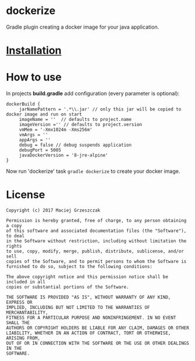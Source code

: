# dockerize
Gradle plugin creating a docker image for your java application.

# [Installation](https://plugins.gradle.org/plugin/github.com.mgrzeszczak.dockerize)

# How to use

In projects __build.gradle__ add configuration (every parameter is optional):

```
dockerBuild {
     jarNamePattern = '.*\\.jar' // only this jar will be copied to docker image and run on start
     imageName = ''  // defaults to project.name
     imageVersion ='' // defaults to project.version
     vmMem = '-Xmx1024m -Xms256m'
     vmArgs = ''
     appArgs = ''
     debug = false // debug suspends application
     debugPort = 5005
     javaDockerVersion = '8-jre-alpine'
}
```
Now run 'dockerize' task `gradle dockerize` to create your docker image.

# License
```
Copyright (c) 2017 Maciej Grzeszczak

Permission is hereby granted, free of charge, to any person obtaining a copy
of this software and associated documentation files (the "Software"), to deal
in the Software without restriction, including without limitation the rights
to use, copy, modify, merge, publish, distribute, sublicense, and/or sell
copies of the Software, and to permit persons to whom the Software is
furnished to do so, subject to the following conditions:

The above copyright notice and this permission notice shall be included in all
copies or substantial portions of the Software.

THE SOFTWARE IS PROVIDED "AS IS", WITHOUT WARRANTY OF ANY KIND, EXPRESS OR
IMPLIED, INCLUDING BUT NOT LIMITED TO THE WARRANTIES OF MERCHANTABILITY,
FITNESS FOR A PARTICULAR PURPOSE AND NONINFRINGEMENT. IN NO EVENT SHALL THE
AUTHORS OR COPYRIGHT HOLDERS BE LIABLE FOR ANY CLAIM, DAMAGES OR OTHER
LIABILITY, WHETHER IN AN ACTION OF CONTRACT, TORT OR OTHERWISE, ARISING FROM,
OUT OF OR IN CONNECTION WITH THE SOFTWARE OR THE USE OR OTHER DEALINGS IN THE
SOFTWARE.
```
